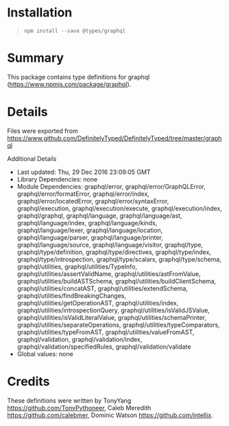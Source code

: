# Installation
> `npm install --save @types/graphql`

# Summary
This package contains type definitions for graphql (https://www.npmjs.com/package/graphql).

# Details
Files were exported from https://www.github.com/DefinitelyTyped/DefinitelyTyped/tree/master/graphql

Additional Details
 * Last updated: Thu, 29 Dec 2016 23:09:05 GMT
 * Library Dependencies: none
 * Module Dependencies: graphql/error, graphql/error/GraphQLError, graphql/error/formatError, graphql/error/index, graphql/error/locatedError, graphql/error/syntaxError, graphql/execution, graphql/execution/execute, graphql/execution/index, graphql/graphql, graphql/language, graphql/language/ast, graphql/language/index, graphql/language/kinds, graphql/language/lexer, graphql/language/location, graphql/language/parser, graphql/language/printer, graphql/language/source, graphql/language/visitor, graphql/type, graphql/type/definition, graphql/type/directives, graphql/type/index, graphql/type/introspection, graphql/type/scalars, graphql/type/schema, graphql/utilities, graphql/utilities/TypeInfo, graphql/utilities/assertValidName, graphql/utilities/astFromValue, graphql/utilities/buildASTSchema, graphql/utilities/buildClientSchema, graphql/utilities/concatAST, graphql/utilities/extendSchema, graphql/utilities/findBreakingChanges, graphql/utilities/getOperationAST, graphql/utilities/index, graphql/utilities/introspectionQuery, graphql/utilities/isValidJSValue, graphql/utilities/isValidLiteralValue, graphql/utilities/schemaPrinter, graphql/utilities/separateOperations, graphql/utilities/typeComparators, graphql/utilities/typeFromAST, graphql/utilities/valueFromAST, graphql/validation, graphql/validation/index, graphql/validation/specifiedRules, graphql/validation/validate
 * Global values: none

# Credits
These definitions were written by TonyYang <https://github.com/TonyPythoneer>, Caleb Meredith <https://github.com/calebmer>, Dominic Watson <https://github.com/intellix>.

